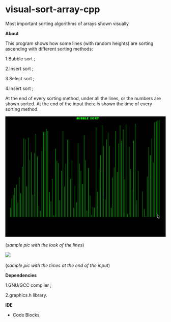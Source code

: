 # visual-sort-array-cpp

Most important sorting algorithms of arrays shown visually

**About**

This program shows how some lines (with random heights) are sorting
 ascending with different sorting methods:
 
1.Bubble sort ;

2.Insert sort ;

3.Select sort ;

4.Insert sort ;

At the end of every sorting method, under all the lines, or the numbers are shown sorted. At the end of the input there is shown the time of every sorting method.

![](images/img1.png)

(*sample pic with the look of the lines*)

![](images/img0.png)

(*sample pic with the times at the end of the input*)

**Dependencies**

1.GNU/GCC compiler ;

2.graphics.h library.

**IDE**

-  Code Blocks. 
